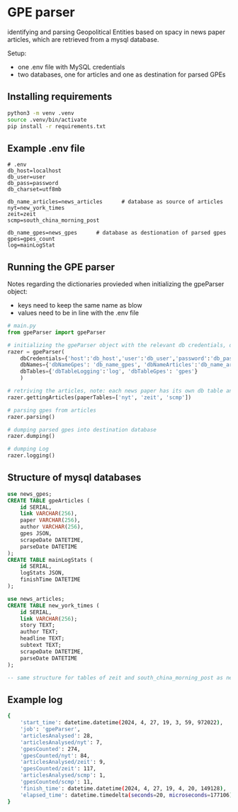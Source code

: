# GPE parser

identifying and parsing Geopolitical Entities based on spacy in news paper articles, which are retrieved from a mysql database.

Setup:

- one .env file with MySQL credentials
- two databases, one for articles and one as destination for parsed GPEs

## Installing requirements

```bash
python3 -m venv .venv
source .venv/bin/activate
pip install -r requirements.txt
```

## Example .env file

```env
# .env
db_host=localhost
db_user=user
db_pass=password
db_charset=utf8mb

db_name_articles=news_articles      # database as source of articles
nyt=new_york_times
zeit=zeit
scmp=south_china_morning_post

db_name_gpes=news_gpes      # database as destionation of parsed gpes
gpes=gpes_count
log=mainLogStat
```

## Running the GPE parser

Notes regarding the dictionaries provieded when initializing the gpeParser object:

- keys need to keep the same name as blow
- values need to be in line with the .env file

```python
# main.py
from gpeParser import gpeParser

# initializing the gpeParser object with the relevant db credentials, db names, and db table names
razer = gpeParser(
    dbCredentials={'host':'db_host','user':'db_user','password':'db_pass','charset':'db_charset'},
    dbNames={'dbNameGpes': 'db_name_gpes', 'dbNameArticles':'db_name_articles'},
    dbTables={'dbTableLogging':'log', 'dbTableGpes': 'gpes'}
    )

# retriving the articles, note: each news paper has its own db table and its very important to probide the paperTables exactly as specified in .env file
razer.gettingArticles(paperTables=['nyt', 'zeit', 'scmp'])

# parsing gpes from articles
razer.parsing()

# dumping parsed gpes into destination database
razer.dumping()

# dumping Log
razer.logging()

```

## Structure of mysql databases

```sql
use news_gpes;
CREATE TABLE gpeArticles (
    id SERIAL,
    link VARCHAR(256),
    paper VARCHAR(256),
    author VARCHAR(256),
    gpes JSON,
    scrapeDate DATETIME,
    parseDate DATETIME
);
CREATE TABLE mainLogStats (
    id SERIAL,
    logStats JSON,
    finishTime DATETIME
);

use news_articles;
CREATE TABLE new_york_times (
    id SERIAL,
    link VARCHAR(256);
    story TEXT;
    author TEXT;
    headline TEXT;
    subtext TEXT;
    scrapeDate DATETIME,
    parseDate DATETIME
);

-- same structure for tables of zeit and south_china_morning_post as new_york_times just above

```

## Example log

```bash
{
    'start_time': datetime.datetime(2024, 4, 27, 19, 3, 59, 972022),
    'job': 'gpeParser',
    'articlesAnalysed': 28,
    'articlesAnalysed/nyt': 7,
    'gpesCounted': 274,
    'gpesCounted/nyt': 84,
    'articlesAnalysed/zeit': 9,
    'gpesCounted/zeit': 117,
    'articlesAnalysed/scmp': 1,
    'gpesCounted/scmp': 11,
    'finish_time': datetime.datetime(2024, 4, 27, 19, 4, 20, 149128),
    'elapsed_time': datetime.timedelta(seconds=20, microseconds=177106)
}
```
